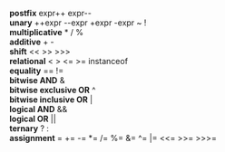 **postfix**               expr++ expr--  
**unary**                 ++expr --expr +expr -expr ~ !  
**multiplicative**        * / %  
**additive**              + -  
**shift**	                << >> >>>  
**relational**            < > <= >= instanceof  
**equality**              == !=  
**bitwise AND**       	  &  
**bitwise exclusive OR**  ^  
**bitwise inclusive OR**  |  
**logical AND**        	  &&  
**logical OR**            ||  
**ternary**               ? :  
**assignment**            = += -= *= /= %= &= ^= |= <<= >>= >>>=  
